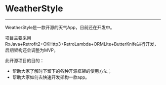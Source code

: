 # WeatherStyle

***

WeatherStyle是一款开源的天气App，目前还在开发中。

项目主要采用RxJava+Retrofit2+OKHttp3+RetroLambda+ORMLite+ButterKnife进行开发，后期架构还会调整为MVP。

此开源项目的目的：
* 帮助大家了解时下留下的各种开源框架的使用方法；
* 帮助大家如何去快速开发架构一款app。